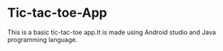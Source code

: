 # Tic-tac-toe-App
This is a basic tic-tac-toe app.It is made using Android studio and Java programming language.
